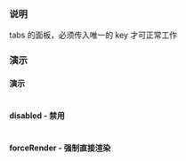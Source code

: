 ### 说明

tabs 的面板，必须传入唯一的 key 才可正常工作

### 演示

#### 演示

```js {"codepath": "pane.jsx"}
```

#### disabled - 禁用

```js {"codepath": "pane-disabled.jsx"}
```

#### forceRender - 强制直接渲染

```js {"codepath": "pane-forceRender.jsx"}
```
